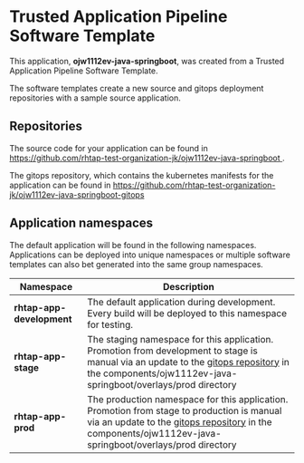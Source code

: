 # Trusted Application Pipeline Software Template

This application, **ojw1112ev-java-springboot**, was created from a Trusted Application Pipeline Software Template.

The software templates create a new source and gitops deployment repositories with a sample source application. 

## Repositories

The source code for your application can be found in [https://github.com/rhtap-test-organization-jk/ojw1112ev-java-springboot ](https://github.com/rhtap-test-organization-jk/ojw1112ev-java-springboot ).
 
The gitops repository, which contains the kubernetes manifests for the application can be found in 
[https://github.com/rhtap-test-organization-jk/ojw1112ev-java-springboot-gitops ](https://github.com/rhtap-test-organization-jk/ojw1112ev-java-springboot-gitops ) 

## Application namespaces 

The default application will be found in the following namespaces. Applications can be deployed into unique namespaces or multiple software templates can also bet generated into the same group namespaces.  

|  Namespace   |  Description   |  
| -------- | -------- |   
| **rhtap-app-development** | The default application during development. Every build will be deployed to this namespace for testing. | 
| **rhtap-app-stage** | The staging namespace for this application. Promotion from development to stage is manual via an update to the [gitops repository](https://github.com/rhtap-test-organization-jk/ojw1112ev-java-springboot-gitops ) in the components/ojw1112ev-java-springboot/overlays/prod directory |  
| **rhtap-app-prod** | The production namespace for this application. Promotion from stage to production is manual via an update to the [gitops repository](https://github.com/rhtap-test-organization-jk/ojw1112ev-java-springboot-gitops ) in the components/ojw1112ev-java-springboot/overlays/prod directory | 